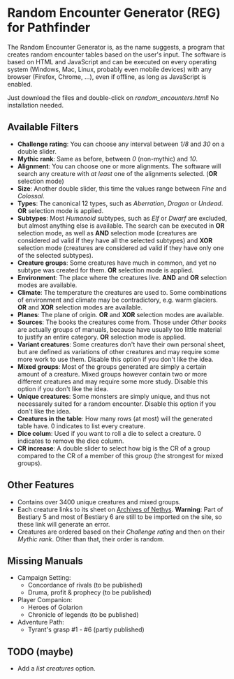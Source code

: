 # Random Encounter Generator (REG) for Pathfinder
The Random Encounter Generator is, as the name suggests, a program that creates random encounter tables based on the user's input. The software is based on HTML and JavaScript and can be executed on every operating system (Windows, Mac, Linux, probably even mobile devices) with any browser (Firefox, Chrome, ...), even if offline, as long as JavaScript is enabled.

Just download the files and double-click on *random_encounters.html*! No installation needed.

## Available Filters
* __Challenge rating__: You can choose any interval between _1/8_ and _30_ on a double slider.
* __Mythic rank__: Same as before, between _0_ (non-mythic) and _10_.
* __Alignment__: You can choose one or more alignments. The software will search any creature with _at least_ one of the alignments selected. (__OR__ selection mode)
* __Size__: Another double slider, this time the values range between _Fine_ and _Colossal_.
* __Types__: The canonical 12 types, such as _Aberration_, _Dragon_ or _Undead_. __OR__ selection mode is applied.
* __Subtypes__: Most _Humanoid_ subtypes, such as _Elf_ or _Dwarf_ are excluded, but almost anything else is available. The search can be executed in __OR__ selection mode, as well as __AND__ selection mode (creatures are considered ad valid if they have all the selected subtypes) and __XOR__ selection mode (creatures are considered ad valid if they have only one of the selected subtypes).
* __Creature groups__: Some creatures have much in common, and yet no subtype was created for them. __OR__ selection mode is applied.
* __Environment__: The place where the creatures live. __AND__ and __OR__ selection modes are available.
* __Climate__: The temperature the creatures are used to. Some combinations of environment and climate may be contradictory, e.g. warm glaciers. __OR__ and __XOR__ selection modes are available.
* __Planes__: The plane of origin. __OR__ and __XOR__ selection modes are available.
* __Sources__: The books the creatures come from. Those under _Other books_ are actually groups of manuals, because have usually too little material to justify an entire category. __OR__ selection mode is applied.
* __Variant creatures__: Some creatures don't have their own personal sheet, but are defined as variations of other creatures and may require some more work to use them. Disable this option if you don't like the idea.
* __Mixed groups__: Most of the groups generated are simply a certain amount of a creature. Mixed groups however contain two or more different creatures and may require some more study. Disable this option if you don't like the idea.
* __Unique creatures__: Some monsters are simply unique, and thus not necessarely suited for a random encounter. Disable this option if you don't like the idea.
* __Creatures in the table__: How many rows (at most) will the generated table have. 0 indicates to list every creature.
* __Dice colum__: Used if you want to roll a die to select a creature. 0 indicates to remove the dice column.
* __CR increase__: A double slider to select how big is the CR of a group compared to the CR of a member of this group (the strongest for mixed groups).

## Other Features
* Contains over 3400 unique creatures and mixed groups.
* Each creature links to its sheet on [Archives of Nethys](https://www.aonprd.com/). __Warning__: Part of Bestiary 5 and most of Bestiary 6 are still to be imported on the site, so these link will generate an error.
* Creatures are ordered based on their _Challenge rating_ and then on their _Mythic rank_. Other than that, their order is random.

## Missing Manuals
* Campaign Setting:
  * Concordance of rivals (to be published)
  * Druma, profit & prophecy (to be published)
* Player Companion:
  * Heroes of Golarion
  * Chronicle of legends (to be published)
* Adventure Path:
  * Tyrant's grasp #1 - #6 (partly published)

## TODO (maybe)
* Add a _list creatures_ option.
